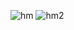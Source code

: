 ![hm](https://github.com/user-attachments/assets/1b6f253c-ff5d-40eb-abcf-896c452bb6e4)
![hm2](https://github.com/user-attachments/assets/17564dd9-ee4e-4a44-aaa9-7a175dafa688)
